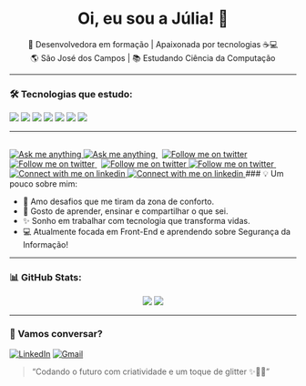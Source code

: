 <h1 align="center">Oi, eu sou a Júlia! 💫</h1>
<p align="center">
  🚀 Desenvolvedora em formação | Apaixonada por tecnologias ☕💻<br>
  🌎 São José dos Campos | 📚 Estudando Ciência da Computação<br>
</p>

---

### 🛠️ Tecnologias que estudo:

<img src="https://img.shields.io/badge/-HTML5-F16529?style=for-the-badge&logo=html5&logoColor=white"/>
<img src="https://img.shields.io/badge/-CSS3-2965f1?style=for-the-badge&logo=css3&logoColor=white"/>
<img src="https://img.shields.io/badge/-JavaScript-F7DF1E?style=for-the-badge&logo=javascript&logoColor=black"/>
<img src="https://img.shields.io/badge/-React-61DAFB?style=for-the-badge&logo=react&logoColor=black"/>
<img src="https://img.shields.io/badge/-Python-3776AB?style=for-the-badge&logo=python&logoColor=white"/>
<img src="https://github-readme-stats.vercel.app/api?username=juliasarahmariano&show_icons=true&theme=tokyonight" />
<img src="https://github-readme-stats.vercel.app/api/top-langs/?username=juliasarahmariano&layout=compact&theme=tokyonight" />

---



<br/>

<!-- Social button 1 -->
<!-- Light Mode -->
<a href="https://t.me/rickstaa#gh-light-mode-only">
<img src="https://img.shields.io/badge/message-%40rickstaa-1DA1F2?style=for-the-badge&logo=telegram&labelColor=000&color=3572A5#gh-light-mode-only" alt="Ask me anything">
</a>
<!-- Dark Mode -->
<a href="https://t.me/rickstaa#gh-dark-mode-only">
<img src="https://img.shields.io/badge/message-%40rickstaa-1DA1F2?style=for-the-badge&logo=telegram&labelColor=000&color=FFF#gh-dark-mode-only" alt="Ask me anything">
</a>
&nbsp;
<!-- Social button 2 -->
<!-- Light Mode -->
<a href="https://warpcast.com/rickstaa.eth#gh-light-mode-only">
<img src="https://img.shields.io/badge/follow-%40rickstaa-1DA1F2?style=for-the-badge&logo=farcaster&labelColor=000&color=3572A5#gh-light-mode-only" alt="Follow me on twitter" >
</a>
<!-- Dark Mode -->
<a href="https://warpcast.com/rickstaa.eth#gh-dark-mode-only">
<img src="https://img.shields.io/badge/follow-%40rickstaa-1DA1F2?style=for-the-badge&logo=farcaster&labelColor=000&color=FFF#gh-dark-mode-only" alt="Follow me on twitter" >
</a>
&nbsp;
<!-- Social button 3 -->
<!-- Light Mode -->
<a href="https://twitter.com/intent/follow?screen_name=rick_staa#gh-light-mode-only">
<img src="https://img.shields.io/badge/follow-%40rick_staa-1DA1F2?style=for-the-badge&logo=x&labelColor=000&color=3572A5#gh-light-mode-only" alt="Follow me on twitter" >
</a>
<!-- Dark Mode -->
<a href="https://twitter.com/intent/follow?screen_name=rick_staa#gh-dark-mode-only">
<img src="https://img.shields.io/badge/follow-%40rick_staa-1DA1F2?style=for-the-badge&logo=x&labelColor=000&color=FFF#gh-dark-mode-only" alt="Follow me on twitter" >
</a>
&nbsp;
<!-- Social button 4 -->
<!-- Light Mode -->
<a href="https://www.linkedin.com/in/rickstaa#gh-light-mode-only">
<img src="https://img.shields.io/badge/LinkedIn-3572A5?style=for-the-badge&logo=linkedin&logoColor=white#gh-light-mode-only" alt="Connect with me on linkedin" >
</a>
<!-- Dark Mode -->
<a href="https://www.linkedin.com/in/rickstaa#gh-dark-mode-only">
<img src="https://img.shields.io/badge/LinkedIn-ffffff?style=for-the-badge&logo=linkedin&logoColor=0690FA#gh-dark-mode-only" alt="Connect with me on linkedin" >
</a>
### 💡 Um pouco sobre mim:

- 🌸 Amo desafios que me tiram da zona de conforto.
- 💬 Gosto de aprender, ensinar e compartilhar o que sei.
- ✨ Sonho em trabalhar com tecnologia que transforma vidas.
- 💻 Atualmente focada em Front-End e aprendendo sobre Segurança da Informação!

---

### 📊 GitHub Stats:

<p align="center">
  <img src="https://github-readme-stats.vercel.app/api?username=juliasarahmariano&show_icons=true&theme=tokyonight" />
  <img src="https://github-readme-stats.vercel.app/api/top-langs/?username=juliasarahmariano&layout=compact&theme=tokyonight" />
</p>

---


### 💌 Vamos conversar?

[![LinkedIn](https://img.shields.io/badge/-LinkedIn-blue?style=flat-square&logo=linkedin&logoColor=white)](https://linkedin.com/in/seu-perfil)
[![Gmail](https://img.shields.io/badge/-Email-c14438?style=flat-square&logo=gmail&logoColor=white)](mailto:seuemail@gmail.com)

> “Codando o futuro com criatividade e um toque de glitter ✨👩‍💻”

